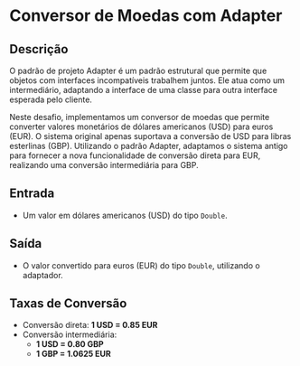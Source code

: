 # Conversor de Moedas com Adapter

## Descrição

O padrão de projeto Adapter é um padrão estrutural que permite que objetos com interfaces incompatíveis trabalhem juntos. Ele atua como um intermediário, adaptando a interface de uma classe para outra interface esperada pelo cliente.

Neste desafio, implementamos um conversor de moedas que permite converter valores monetários de dólares americanos (USD) para euros (EUR). O sistema original apenas suportava a conversão de USD para libras esterlinas (GBP). Utilizando o padrão Adapter, adaptamos o sistema antigo para fornecer a nova funcionalidade de conversão direta para EUR, realizando uma conversão intermediária para GBP.

## Entrada

- Um valor em dólares americanos (USD) do tipo `Double`.

## Saída

- O valor convertido para euros (EUR) do tipo `Double`, utilizando o adaptador.

## Taxas de Conversão

- Conversão direta: **1 USD = 0.85 EUR**
- Conversão intermediária:
  - **1 USD = 0.80 GBP**
  - **1 GBP = 1.0625 EUR**
